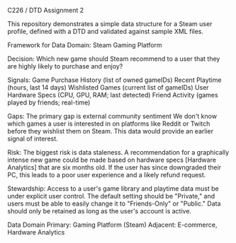 C226 / DTD Assignment 2

This repository demonstrates a simple data structure for a Steam user profile, defined with a DTD and validated against sample XML files.

Framework for Data Domain: Steam Gaming Platform

Decision:
Which new game should Steam recommend to a user that they are highly likely to purchase and enjoy?

Signals:
Game Purchase History (list of owned gameIDs)
Recent Playtime (hours, last 14 days)
Wishlisted Games (current list of gameIDs)
User Hardware Specs (CPU, GPU, RAM; last detected)
Friend Activity (games played by friends; real-time)

Gaps:
The primary gap is external community sentiment We don't know which games a user is interested in on platforms like Reddit or Twitch before they wishlist them on Steam. This data would provide an earlier signal of interest.

Risk:
The biggest risk is data staleness. A recommendation for a graphically intense new game could be made based on hardware specs [Hardware Analytics] that are six months old. If the user has since downgraded their PC, this leads to a poor user experience and a likely refund request.

Stewardship:
Access to a user's game library and playtime data must be under explicit user control. The default setting should be "Private," and users must be able to easily change it to "Friends-Only" or "Public." Data should only be retained as long as the user's account is active.

Data Domain
Primary: Gaming Platform (Steam)
Adjacent: E-commerce, Hardware Analytics
